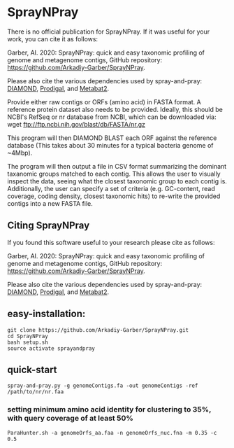 # SprayNPray

There is no official publication for SprayNPray. If it was useful for your work, you can cite it as follows:

Garber, AI. 2020: SprayNPray: quick and easy taxonomic profiling of genome and metagenome contigs, GitHub repository: https://github.com/Arkadiy-Garber/SprayNPray.

Please also cite the various dependencies used by spray-and-pray: [DIAMOND](https://pubmed.ncbi.nlm.nih.gov/25402007/), [Prodigal](https://www.ncbi.nlm.nih.gov/pmc/articles/PMC2848648/), and [Metabat2](https://www.ncbi.nlm.nih.gov/pmc/articles/PMC6662567/).


Provide either raw contigs or ORFs (amino acid) in FASTA format.
A reference protein dataset also needs to be provided. Ideally, this should be NCBI's RefSeq or nr database from NCBI, 
which can be downloaded via: wget ftp://ftp.ncbi.nih.gov/blast/db/FASTA/nr.gz

This program will then DIAMOND BLAST each ORF against the reference database
(This takes about 30 minutes for a typical bacteria genome of ~4Mbp).

The program will then output a file in CSV format summarizing the dominant taxanomic groups matched to each contig.
This allows the user to visually inspect the data, seeing what the closest taxonomic group to each contig is.
Additionally, the user can specify a set of criteria (e.g. GC-content, read coverage, coding density, closest taxonomic hits) to re-write the provided contigs into a new FASTA file.

## Citing SprayNPray
If you found this software useful to your research please cite as follows:

Garber, AI. 2020: SprayNPray: quick and easy taxonomic profiling of genome and metagenome contigs, GitHub repository: https://github.com/Arkadiy-Garber/SprayNPray.

Please also cite the various dependencies used by spray-and-pray: [DIAMOND](https://pubmed.ncbi.nlm.nih.gov/25402007/), [Prodigal](https://www.ncbi.nlm.nih.gov/pmc/articles/PMC2848648/), and [Metabat2](https://www.ncbi.nlm.nih.gov/pmc/articles/PMC6662567/).


## easy-installation:
  
    git clone https://github.com/Arkadiy-Garber/SprayNPray.git
    cd SprayNPray
    bash setup.sh
    source activate sprayandpray

## quick-start

    spray-and-pray.py -g genomeContigs.fa -out genomeContigs -ref /path/to/nr/nr.faa

### setting minimum amino acid identity for clustering to 35%, with query coverage of at least 50%

    ParaHunter.sh -a genomeOrfs_aa.faa -n genomeOrfs_nuc.fna -m 0.35 -c 0.5
